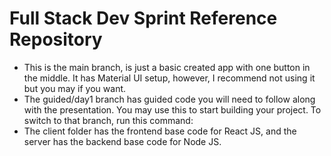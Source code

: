 # Full Stack Dev Sprint Reference Repository

- This is the main branch, is just a basic created app with one button in the middle. It has Material UI setup, however, I recommend not using it but you may if you want.
- The guided/day1 branch has guided code you will need to follow along with the presentation. You may use this to start building your project. To switch to that branch, run this command:
- The client folder has the frontend base code for React JS, and the server has the backend base code for Node JS.
